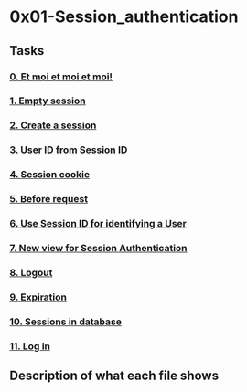 # 0x01-Session_authentication

## Tasks

### [0. Et moi et moi et moi!](./auth.py)

### [1. Empty session](./auth.py)

### [2. Create a session](./auth.py)

### [3. User ID from Session ID](./auth.py)

### [4. Session cookie](./auth.py)

### [5. Before request](./auth.py)

### [6. Use Session ID for identifying a User](./auth.py)

### [7. New view for Session Authentication](./app.py)

### [8. Logout](./auth.py)

### [9. Expiration](./auth.py)

### [10. Sessions in database](./auth.py)

### [11. Log in](./app.py)

## Description of what each file shows
